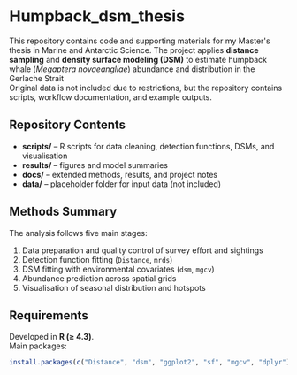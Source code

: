 # Humpback_dsm_thesis
This repository contains code and supporting materials for my Master's thesis in Marine and Antarctic Science.   The project applies **distance sampling** and **density surface modeling (DSM)** to estimate humpback whale (*Megaptera novaeangliae*) abundance and distribution in the Gerlache Strait  
Original data is not included due to restrictions, but the repository contains scripts, workflow documentation, and example outputs.

## Repository Contents
- **scripts/** – R scripts for data cleaning, detection functions, DSMs, and visualisation  
- **results/** – figures and model summaries  
- **docs/** – extended methods, results, and project notes  
- **data/** – placeholder folder for input data (not included)  

## Methods Summary
The analysis follows five main stages:
1. Data preparation and quality control of survey effort and sightings  
2. Detection function fitting (`Distance`, `mrds`)  
3. DSM fitting with environmental covariates (`dsm`, `mgcv`)  
4. Abundance prediction across spatial grids  
5. Visualisation of seasonal distribution and hotspots  

## Requirements
Developed in **R (≥ 4.3)**.  
Main packages:
```r
install.packages(c("Distance", "dsm", "ggplot2", "sf", "mgcv", "dplyr"))

